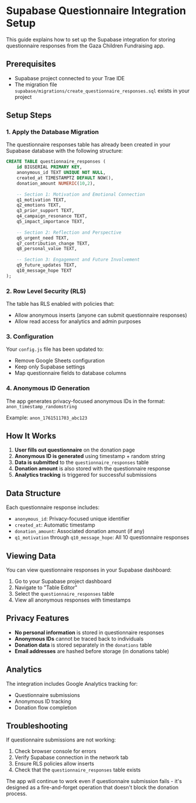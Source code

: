 # Supabase Questionnaire Integration Setup

This guide explains how to set up the Supabase integration for storing questionnaire responses from the Gaza Children Fundraising app.

## Prerequisites

- Supabase project connected to your Trae IDE
- The migration file `supabase/migrations/create_questionnaire_responses.sql` exists in your project

## Setup Steps

### 1. Apply the Database Migration

The questionnaire responses table has already been created in your Supabase database with the following structure:

```sql
CREATE TABLE questionnaire_responses (
    id BIGSERIAL PRIMARY KEY,
    anonymous_id TEXT UNIQUE NOT NULL,
    created_at TIMESTAMPTZ DEFAULT NOW(),
    donation_amount NUMERIC(10,2),
    
    -- Section 1: Motivation and Emotional Connection
    q1_motivation TEXT,
    q2_emotions TEXT,
    q3_prior_support TEXT,
    q4_campaign_resonance TEXT,
    q5_impact_importance TEXT,
    
    -- Section 2: Reflection and Perspective  
    q6_urgent_need TEXT,
    q7_contribution_change TEXT,
    q8_personal_value TEXT,
    
    -- Section 3: Engagement and Future Involvement
    q9_future_updates TEXT,
    q10_message_hope TEXT
);
```

### 2. Row Level Security (RLS)

The table has RLS enabled with policies that:
- Allow anonymous inserts (anyone can submit questionnaire responses)
- Allow read access for analytics and admin purposes

### 3. Configuration

Your `config.js` file has been updated to:
- Remove Google Sheets configuration
- Keep only Supabase settings
- Map questionnaire fields to database columns

### 4. Anonymous ID Generation

The app generates privacy-focused anonymous IDs in the format: `anon_timestamp_randomstring`

Example: `anon_1761511703_abc123`

## How It Works

1. **User fills out questionnaire** on the donation page
2. **Anonymous ID is generated** using timestamp + random string
3. **Data is submitted** to the `questionnaire_responses` table
4. **Donation amount** is also stored with the questionnaire response
5. **Analytics tracking** is triggered for successful submissions

## Data Structure

Each questionnaire response includes:

- `anonymous_id`: Privacy-focused unique identifier
- `created_at`: Automatic timestamp
- `donation_amount`: Associated donation amount (if any)
- `q1_motivation` through `q10_message_hope`: All 10 questionnaire responses

## Viewing Data

You can view questionnaire responses in your Supabase dashboard:

1. Go to your Supabase project dashboard
2. Navigate to "Table Editor"
3. Select the `questionnaire_responses` table
4. View all anonymous responses with timestamps

## Privacy Features

- **No personal information** is stored in questionnaire responses
- **Anonymous IDs** cannot be traced back to individuals
- **Donation data** is stored separately in the `donations` table
- **Email addresses** are hashed before storage (in donations table)

## Analytics

The integration includes Google Analytics tracking for:
- Questionnaire submissions
- Anonymous ID tracking
- Donation flow completion

## Troubleshooting

If questionnaire submissions are not working:

1. Check browser console for errors
2. Verify Supabase connection in the network tab
3. Ensure RLS policies allow inserts
4. Check that the `questionnaire_responses` table exists

The app will continue to work even if questionnaire submission fails - it's designed as a fire-and-forget operation that doesn't block the donation process.